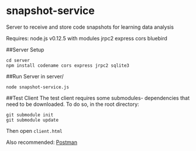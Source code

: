 # snapshot-service
Server to receive and store code snapshots for learning data analysis

Requires: node.js v0.12.5 with modules jrpc2 express cors bluebird

##Server Setup
```
cd server
npm install codename cors express jrpc2 sqlite3
```

##Run Server
in server/
```
node snapshot-service.js
```

##Test Client
The test client requires some submodules- dependencies that need to be downloaded. To do so, in the root directory:
```
git submodule init
git submodule update
```

Then open ```client.html```

Also recommended: [Postman](https://chrome.google.com/webstore/detail/postman/fhbjgbiflinjbdggehcddcbncdddomop?hl=en)
